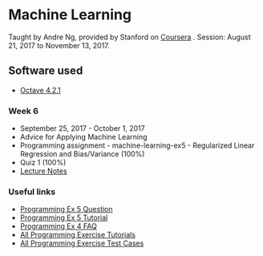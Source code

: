 # Machine Learning

Taught by Andre Ng, provided by Stanford on [Coursera](https://www.coursera.org/learn/machine-learning/) . Session: August 21, 2017 to November 13, 2017.

## Software used

* [Octave 4.2.1](https://ftp.gnu.org/gnu/octave/windows/octave-4.2.1-w64-installer.exe)

### Week 6

* September 25, 2017 - October 1, 2017
* Advice for Applying Machine Learning
* Programming assignment - machine-learning-ex5 - Regularized Linear Regression and Bias/Variance (100%)
* Quiz 1 (100%)
* [Lecture Notes](https://www.coursera.org/learn/machine-learning/resources/LIZza)

### Useful links

* [Programming Ex 5 Question](https://www.coursera.org/learn/machine-learning/programming/Im1UC/regularized-linear-regression-and-bias-variance)
* [Programming Ex 5 Tutorial](https://www.coursera.org/learn/machine-learning/resources/vkbR2)
* [Programming Ex 4 FAQ](https://www.coursera.org/learn/machine-learning/discussions/weeks/6/threads/P3Cp9j_ZEeaDRA5SxbW7qQ)
* [All Programming Exercise Tutorials](https://www.coursera.org/learn/machine-learning/discussions/all/threads/m0ZdvjSrEeWddiIAC9pDDA)
* [All Programming Exercise Test Cases](https://www.coursera.org/learn/machine-learning/discussions/all/threads/0SxufTSrEeWPACIACw4G5w)
